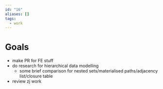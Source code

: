 ```yaml
---
id: "16"
aliases: []
tags:
  - work
---
```


# Goals 
- make PR for FE stuff
- do research for hierarchical data modelling
  - some brief comparison for nested sets/materialised paths/adjacency list/closure table
- review zj work
